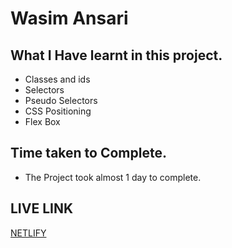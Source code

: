 # Wasim Ansari

## What I Have learnt in this project.
- Classes and ids
- Selectors 
- Pseudo Selectors
- CSS Positioning
- Flex Box

## Time taken to Complete.
- The Project took almost 1 day to complete.

## LIVE LINK
[NETLIFY]()